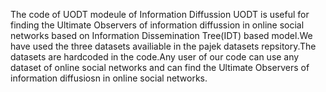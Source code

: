 The code of UODT modeule of Information Diffussion UODT is useful for finding the Ultimate Observers of  information diffussion in online social networks based on Information Dissemination Tree(IDT) based model.We have used the three datasets availiable in the pajek datasets repsitory.The datasets are hardcoded in the code.Any user of our code can use any dataset of online social networks and can find the Ultimate Observers  of information diffusiosn in online social networks. 
